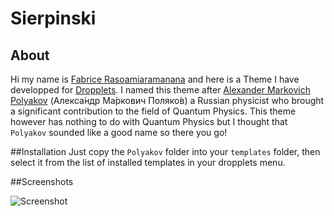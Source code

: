 Sierpinski
======

## About
Hi my name is [Fabrice Rasoamiaramanana](https://ca.linkedin.com/in/frasoamiaramanana) and here is a Theme I have developped for [Dropplets](http://dropplets.com). I named this theme after [Alexander Markovich Polyakov](http://en.wikipedia.org/wiki/Alexander_Markovich_Polyakov) (Алекса́ндр Ма́ркович Поляко́в) a Russian physicist who brought a significant contribution to the field of Quantum Physics. This theme however has nothing to do with Quantum Physics but I thought that `Polyakov` sounded like a good name so there you go!

##Installation
Just copy the `Polyakov` folder into your `templates` folder, then select it from the list of installed templates in your dropplets menu.

##Screenshots

![Screenshot](http://projectify.me/templates/polyakov/screenshot.jpg)
